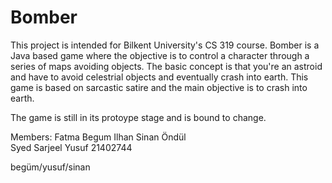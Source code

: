 # Bomber

This project is intended for Bilkent University's CS 319 course. Bomber is a Java based game where the objective is to control a character through a series of maps avoiding objects. The basic concept is that you're an astroid and have to avoid celestrial objects and eventually crash into earth. This game is based on sarcastic satire and the main objective is to crash into earth. 

The game is still in its protoype stage and is bound to change.

Members:
Fatma Begum Ilhan
Sinan Öndül         
Syed Sarjeel Yusuf  21402744

begüm/yusuf/sinan
